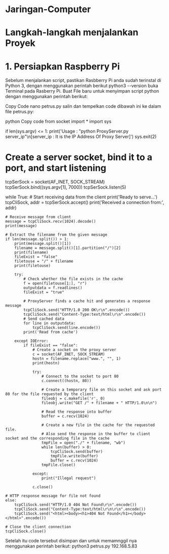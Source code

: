 # Jaringan-Computer

# Langkah-langkah menjalankan Proyek
# 1. Persiapkan Raspberry Pi
Sebelum menjalankan script, pastikan Rasbberry Pi anda sudah terinstal di Python 3, dengan menggunakan perintah berikut
python3 --version
buka Terminal pada Rasberry Pi.
Buat File baru untuk menyimpan script python dengan menggunakan perintah berikut:

Copy Code
nano petrus.py
salin dan tempelkan code dibawah ini  ke dalam file petrus.py:

python
Copy code
from socket import *
import sys

if len(sys.argv) <= 1:
    print('Usage : "python ProxyServer.py server_ip"\n[server_ip : It is the IP Address Of Proxy Server]')
    sys.exit(2)

# Create a server socket, bind it to a port, and start listening
tcpSerSock = socket(AF_INET, SOCK_STREAM)
tcpSerSock.bind((sys.argv[1], 7000))
tcpSerSock.listen(5)

while True:
    # Start receiving data from the client
    print('Ready to serve...')
    tcpCliSock, addr = tcpSerSock.accept()
    print('Received a connection from:', addr)
    
    # Receive message from client
    message = tcpCliSock.recv(1024).decode()
    print(message)
    
    # Extract the filename from the given message
    if len(message.split()) > 1:
        print(message.split()[1])
        filename = message.split()[1].partition("/")[2]
        print(filename)
        fileExist = "false"
        filetouse = "/" + filename
        print(filetouse)
        
        try:
            # Check whether the file exists in the cache
            f = open(filetouse[1:], "r")
            outputdata = f.readlines()
            fileExist = "true"
            
            # ProxyServer finds a cache hit and generates a response message
            tcpCliSock.send("HTTP/1.0 200 OK\r\n".encode())
            tcpCliSock.send("Content-Type:text/html\r\n".encode())
            # Send cached data
            for line in outputdata:
                tcpCliSock.send(line.encode())
            print('Read from cache')
        
        except IOError:
            if fileExist == "false":
                # Create a socket on the proxy server
                c = socket(AF_INET, SOCK_STREAM)
                hostn = filename.replace("www.", "", 1)
                print(hostn)
                
                try:
                    # Connect to the socket to port 80
                    c.connect((hostn, 80))
                    
                    # Create a temporary file on this socket and ask port 80 for the file requested by the client
                    fileobj = c.makefile('r', 0)
                    fileobj.write("GET /" + filename + " HTTP/1.0\n\n")
                    
                    # Read the response into buffer
                    buffer = c.recv(1024)
                    
                    # Create a new file in the cache for the requested file.
                    # Also send the response in the buffer to client socket and the corresponding file in the cache
                    tmpFile = open("./" + filename, "wb")
                    while len(buffer) > 0:
                        tcpCliSock.send(buffer)
                        tmpFile.write(buffer)
                        buffer = c.recv(1024)
                    tmpFile.close()
                
                except:
                    print("Illegal request")
                
                c.close()
    
    # HTTP response message for file not found
    else:
        tcpCliSock.send("HTTP/1.0 404 Not Found\r\n".encode())
        tcpCliSock.send("Content-Type:text/html\r\n\r\n".encode())
        tcpCliSock.send("<html><body><h1>404 Not Found</h1></body></html>".encode())
    
    # Close the client connection
    tcpCliSock.close()
Setelah itu code tersebut disimpan dan untuk memamnggil nya menggunakan perintah berikut:
python3 petrus.py 192.168.5.83
